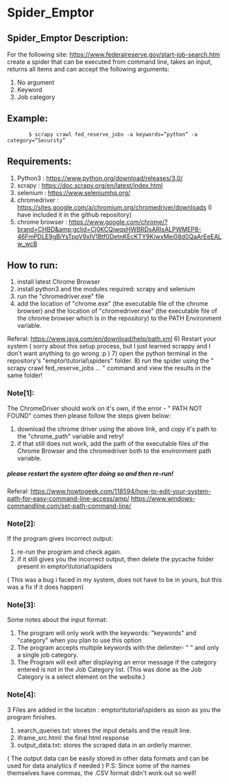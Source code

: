 # Spider_Emptor

## Spider_Emptor  Description:
For the following site: https://www.federalreserve.gov/start-job-search.htm create a spider that can be executed from command line, takes an input, returns all items and can accept the following arguments: 
1) No argument 
2) Keyword 
3) Job category   
## Example:  
           $ scrapy crawl fed_reserve_jobs -a keywords=”python” -a category=”Security”  

## Requirements:  
1) Python3 : https://www.python.org/download/releases/3.0/ 
2) scrapy : https://doc.scrapy.org/en/latest/index.html 
3) selenium : https://www.seleniumhq.org/ 
4) chromedriver : https://sites.google.com/a/chromium.org/chromedriver/downloads
(I have included it in the github repository) 
5) chrome browser :  https://www.google.com/chrome/?brand=CHBD&amp;gclid=Cj0KCQjwqsHWBRDsARIsALPWMEP8-46FmPDLE9gBiYsTppV9xIV1Btf0DetnKEcKTY9KiwxMei08d0QaArEeEALw_wcB  

## How to run: 
1) install latest Chrome Browser 
2) install python3 and the modules required: scrapy and selenium 
4) run the "chromedriver.exe" file
5) add the location of "chrome.exe" (the executable file of the chrome browser) and the location of "chromedriver.exe" (the executable file of the chrome browser which is in the repository) to the PATH Environment variable.

Referal: https://www.java.com/en/download/help/path.xml
6) Restart your system ( sorry about this setup process, but I just learned scrappy and I don't want anything to go wrong :p )
7) open the python terminal in the repository's "emptor\tutorial\spiders" folder.
8) run the spider using the " scrapy crawl fed_reserve_jobs *...* " command and view the results in the same folder!

### Note[1]: 
The ChromeDriver should work on it's own, if the error - " PATH NOT FOUND" comes then please follow the steps given below:
1) download the chrome driver using the above link, and copy it's path to the "chrome_path" variable and retry!
2) if that still does not work, add the path of the executable files of the Chrome Browser and the chromedriver both to the environment path variable.

##### please restart the system after doing so and then re-run!
Referal:
https://www.howtogeek.com/118594/how-to-edit-your-system-path-for-easy-command-line-access/amp/
https://www.windows-commandline.com/set-path-command-line/

### Note[2]:
If the program gives incorrect output:
1) re-run the program and check again.
2) if it still gives you the incorrect output, then delete the pycache folder present in emptor\tutorial\spiders

( This was a bug i faced in my system, does not have to be in yours, but this was a fix if it does happen)

### Note[3]:
Some notes about the input format:
1) The program will only work with the keywords: "keywords" and "category" when you plan to use this option
2) The program accepts multiple keywords with the delimiter- " " and only a single job category.
3) The Program will exit after displaying an error message if the category entered is not in the Job Category list.
(This was done as the Job Category is a select element on the website.) 

### Note[4]: 
3 Files are added in the locaton : emptor\tutorial\spiders as soon as you the program finishes. 
1) search_queries.txt: stores the input details and the result line.
2) iframe_src.html: the final html response
3) output_data.txt: stores the scraped data in an orderly manner. 

( The output data can be easily stored in other data formats and can be used for data analytics if needed )
P.S: Since some of the names themselves have commas, the .CSV format didn't work out so well!
